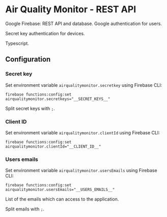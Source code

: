 # Air Quality Monitor - REST API

Google Firebase: REST API and database.
Google authentication for users.

Secret key authentication for devices.

Typescript.

## Configuration 

### Secret key

Set environment variable `airqualitymonitor.secretkey` using Firebase CLI:

```
firebase functions:config:set airqualitymonitor.secretkeys="__SECRET_KEYS__"
```

Split secret keys with `;`.

### Client ID
Set environment variable `airqualitymonitor.clientId` using Firebase CLI:

```
firebase functions:config:set airqualitymonitor.clientId="__CLIENT_ID__"
```

### Users emails
Set environment variable `airqualitymonitor.usersEmails` using Firebase CLI:

```
firebase functions:config:set airqualitymonitor.usersEmails="__USERS_EMAILS__"
```

List of the emails which can access to the application.

Split emails with `;`.